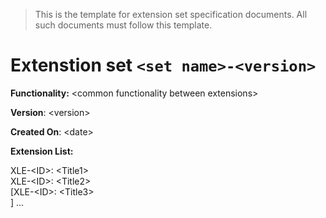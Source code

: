 > This is the template for extension set specification documents. All such documents must follow this template.



# Extenstion set `<set name>-<version>`

**Functionality:** <common functionality between extensions\>

**Version**: <version\>

**Created On**: <date\>

**Extension List:**

XLE-<ID\>: <Title1\> <br>
XLE-<ID\>: <Title2\> <br>
[XLE-<ID\>: <Title3\> <br>]
...